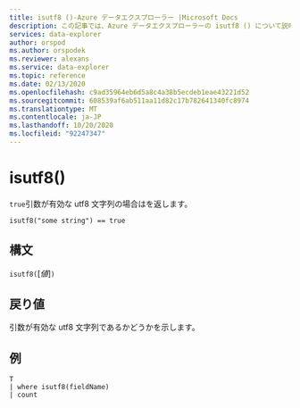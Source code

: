 ```yaml
---
title: isutf8 ()-Azure データエクスプローラー |Microsoft Docs
description: この記事では、Azure データエクスプローラーの isutf8 () について説明します。
services: data-explorer
author: orspod
ms.author: orspodek
ms.reviewer: alexans
ms.service: data-explorer
ms.topic: reference
ms.date: 02/13/2020
ms.openlocfilehash: c9ad35964eb6d5a8c4a38b5ecdeb1eae43221d52
ms.sourcegitcommit: 608539af6ab511aa11d82c17b782641340fc8974
ms.translationtype: MT
ms.contentlocale: ja-JP
ms.lasthandoff: 10/20/2020
ms.locfileid: "92247347"
---
```

# <a name="isutf8"></a>isutf8()

`true`引数が有効な utf8 文字列の場合はを返します。
    
```kusto
isutf8("some string") == true
```

## <a name="syntax"></a>構文

`isutf8(`[*値*]`)`

## <a name="returns"></a>戻り値

引数が有効な utf8 文字列であるかどうかを示します。

## <a name="example"></a>例

```kusto
T
| where isutf8(fieldName)
| count
```
